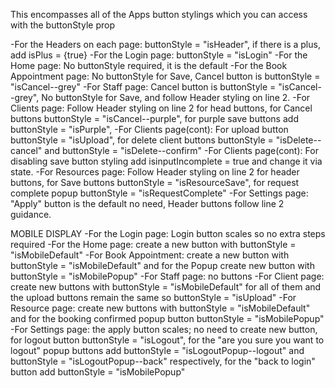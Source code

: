 
This encompasses all of the Apps button stylings which you can access with the buttonStyle prop

-For the Headers on each page: buttonStyle = "isHeader", if there is a plus, add isPlus = {true}
-For the Login page:   buttonStyle = "isLogin"
-For the Home page:  No buttonStyle required, it is the default
-For the Book Appointment page:  No buttonStyle for Save, Cancel button is buttonStyle = "isCancel--grey"
-For Staff page:  Cancel button is buttonStyle = "isCancel--grey", No buttonStyle for Save, and follow Header styling on line 2.
-For Clients page:  Follow Header styling on line 2 for head buttons, for Cancel buttons buttonStyle = "isCancel--purple", for purple save buttons add buttonStyle = "isPurple", 
-For Clients page(cont): For upload button buttonStyle = "isUpload", for delete client buttons buttonStyle = "isDelete--cancel" and buttonStyle = "isDelete--confirm"
-For Clients page(cont): For disabling save button styling add isinputIncomplete = true and change it via state. 
-For Resources page: Follow Header styling on line 2 for header buttons, for Save buttons buttonStyle = "isResourceSave", for request complete popup buttonStyle = "isRequestComplete"
-For Settings page: "Apply" button is the default no need, Header buttons follow line 2 guidance.


MOBILE DISPLAY
-For the Login page: Login button scales so no extra steps required
-For the Home page: create a new button with buttonStyle = "isMobileDefault"
-For Book Appointment: create a new button with buttonStyle = "isMobileDefault" and for the Popup create new button with buttonStyle = "isMobilePopup"
-For Staff page: no buttons
-For Client page: create new buttons with buttonStyle = "isMobileDefault" for all of them and the upload buttons remain the same so buttonStyle = "isUpload"
-For Resource page: create new buttons with buttonStyle = "isMobileDefault" and for the booking confirmed popup button buttonStyle = "isMobilePopup"
-For Settings page: the apply button scales; no need to create new button, for logout button buttonStyle = "isLogout", for the "are you sure you want to logout" popup buttons add buttonStyle = "isLogoutPopup--logout" and buttonStyle = "isLogoutPopup--back" respectively, for the "back to login" button add buttonStyle = "isMobilePopup"
